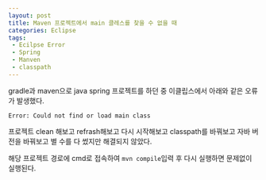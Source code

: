 ```yaml
--- 
layout: post
title: Maven 프로젝트에서 main 클레스를 찾을 수 없을 때
categories: Eclipse
tags:
 - Ecilpse Error
 - Spring
 - Manven
 - classpath
---
```


gradle과 maven으로 java spring 프로젝트를 하던 중 이클립스에서 아래와 같은 오류가 발생했다.    

```Error: Could not find or load main class ```

프로젝트 clean 해보고 refrash해보고 다시 시작해보고 classpath를 바꿔보고 자바 버전을 바꿔보고 별 수를 다 썼지만 해결되지 않았다. 

해당 프로젝트 경로에 cmd로 접속하여 ```mvn compile```입력 후 다시 실행하면 문제없이 실행된다. 



